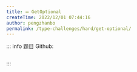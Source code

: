 ```yaml
---
title: ➖ GetOptional
createTime: 2022/12/01 07:44:16
author: pengzhanbo
permalink: /type-challenges/hard/get-optional/
---
```


::: info 题目
Github: []()

```ts
```
:::
